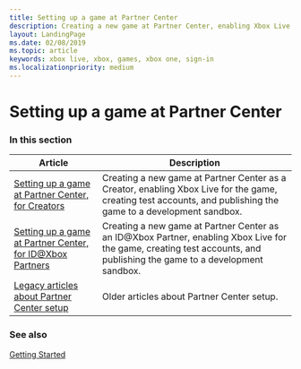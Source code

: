 ```yaml
---
title: Setting up a game at Partner Center
description: Creating a new game at Partner Center, enabling Xbox Live for the game, and publishing the game to a development sandbox.
layout: LandingPage
ms.date: 02/08/2019
ms.topic: article
keywords: xbox live, xbox, games, xbox one, sign-in
ms.localizationpriority: medium
---
```

# Setting up a game at Partner Center


### In this section

| Article | Description |
|---------|-------------|
| [Setting up a game at Partner Center, for Creators](setup-partner-center-creators.md) | Creating a new game at Partner Center as a Creator, enabling Xbox Live for the game, creating test accounts, and publishing the game to a development sandbox. |
| [Setting up a game at Partner Center, for ID@Xbox Partners](setup-partner-center-id-partners.md) | Creating a new game at Partner Center as an ID@Xbox Partner, enabling Xbox Live for the game, creating test accounts, and publishing the game to a development sandbox. |
| [Legacy articles about Partner Center setup](legacy.md) | Older articles about Partner Center setup. |


### See also

[Getting Started](../index.md)
